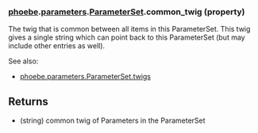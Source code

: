 ### [phoebe](phoebe.md).[parameters](phoebe.parameters.md).[ParameterSet](phoebe.parameters.ParameterSet.md).common_twig (property)




The twig that is common between all items in this ParameterSet.
This twig gives a single string which can point back to this ParameterSet
(but may include other entries as well).

See also:
* [phoebe.parameters.ParameterSet.twigs](phoebe.parameters.ParameterSet.twigs.md)

Returns
-----------
* (string) common twig of Parameters in the ParameterSet

